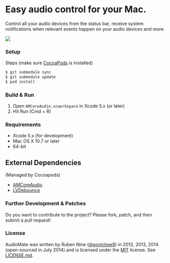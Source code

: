 # Easy audio control for your Mac.

Control all your audio devices from the status bar, receive system notifications when relevant events happen on your audio devices and more.

<img src="https://github.com/sonicbee9/AudioMate/raw/develop/Docs/AudioMate.png" class="center">

### Setup

Steps (make sure [CocoaPods](http://cocoapods.org) is installed)

```bash
$ git submodule sync
$ git submodule update
$ pod install
```

### Build & Run

1. Open `AMCoreAudio.xcworkspace` in Xcode 5.x (or later)
2. Hit Run (Cmd + R)

### Requirements

* Xcode 5.x (for development)
* Mac OS X 10.7 or later
* 64-bit

## External Dependencies

(Managed by Cocoapods)

* [AMCoreAudio](https://github.com/sonicbee9/AMCoreAudio)
* [LVDebounce](https://github.com/layervault/LVDebounce)

### Further Development & Patches

Do you want to contribute to the project? Please fork, patch, and then submit a pull request!

### License

AudioMate was written by Ruben Nine ([@sonicbee9](https://twitter.com/sonicbee9)) in 2012, 2013, 2014 (open-sourced in July 2014) and is licensed under the [MIT](http://opensource.org/licenses/MIT) license. See [LICENSE.md](LICENSE.md).
